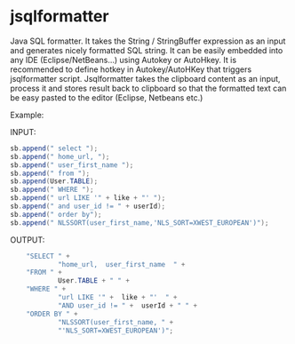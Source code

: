 jsqlformatter
=============

Java SQL formatter. It takes the String / StringBuffer expression as an input and generates nicely formatted SQL string. It can be easily embedded 
into any IDE (Eclipse/NetBeans...) using Autokey or AutoHkey. It is recommended to define hotkey in Autokey/AutoHKey that triggers jsqlformatter script. Jsqlformatter takes the clipboard content as an input, process it and stores result back to clipboard so that the formatted text can be easy pasted to the editor (Eclipse, Netbeans etc.)

Example:

INPUT:

```Java
sb.append(" select ");
sb.append(" home_url, ");
sb.append(" user_first_name ");
sb.append(" from ");
sb.append(User.TABLE);
sb.append(" WHERE ");
sb.append(" url LIKE '" + like + "' ");
sb.append(" and user_id != " + userId);
sb.append(" order by");
sb.append(" NLSSORT(user_first_name,'NLS_SORT=XWEST_EUROPEAN')");
```

OUTPUT:

```Java
	"SELECT " +
			"home_url,  user_first_name  " +
	"FROM " +
			User.TABLE + " " +
	"WHERE " +
			"url LIKE '" +  like + "'  " +
			"AND user_id != " +  userId + " " +
	"ORDER BY " +
			"NLSSORT(user_first_name, " +
			"'NLS_SORT=XWEST_EUROPEAN')";
```
